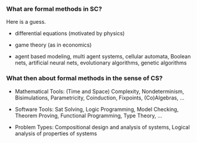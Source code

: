 ### What are formal methods in SC?

Here is a guess.

* differential equations (motivated by physics) 

* game theory (as in economics)

* agent based modeling, multi agent systems, cellular automata, Boolean nets, artificial neural nets, evolutionary algorithms, genetic algorithms

### What then about formal methods in the sense of CS?

- Mathematical Tools: (Time and Space) Complexity, Nondeterminism, Bisimulations, Parametricity, Coinduction, Fixpoints, (Co)Algebras, ...

- Software Tools: Sat Solving, Logic Programming, Model Checking, Theorem Proving, Functional Programming, Type Theory, ... 

- Problem Types: Compositional design and analysis of systems, Logical analysis of properties of systems


